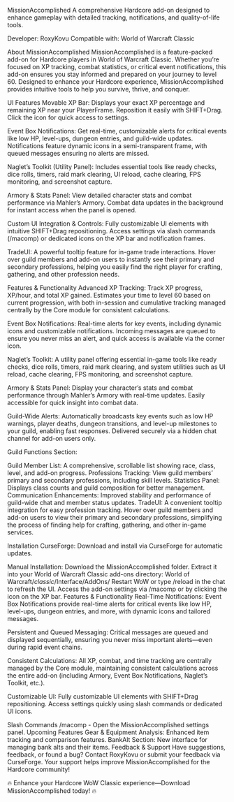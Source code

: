 MissionAccomplished
A comprehensive Hardcore add-on designed to enhance gameplay with detailed tracking, notifications, and quality-of-life tools.


Developer: RoxyKovu
Compatible with: World of Warcraft Classic

About MissionAccomplished
MissionAccomplished is a feature-packed add-on for Hardcore players in World of Warcraft Classic. Whether you’re focused on XP tracking, combat statistics, or critical event notifications, this add-on ensures you stay informed and prepared on your journey to level 60. Designed to enhance your Hardcore experience, MissionAccomplished provides intuitive tools to help you survive, thrive, and conquer.

UI Features
Movable XP Bar:
Displays your exact XP percentage and remaining XP near your PlayerFrame. Reposition it easily with SHIFT+Drag. Click the icon for quick access to settings.

Event Box Notifications:
Get real-time, customizable alerts for critical events like low HP, level-ups, dungeon entries, and guild-wide updates. Notifications feature dynamic icons in a semi-transparent frame, with queued messages ensuring no alerts are missed.

Naglet’s Toolkit (Utility Panel):
Includes essential tools like ready checks, dice rolls, timers, raid mark clearing, UI reload, cache clearing, FPS monitoring, and screenshot capture.

Armory & Stats Panel:
View detailed character stats and combat performance via Mahler’s Armory. Combat data updates in the background for instant access when the panel is opened.

Custom UI Integration & Controls:
Fully customizable UI elements with intuitive SHIFT+Drag repositioning. Access settings via slash commands (/macomp) or dedicated icons on the XP bar and notification frames.

TradeUI:
A powerful tooltip feature for in-game trade interactions. Hover over guild members and add-on users to instantly see their primary and secondary professions, helping you easily find the right player for crafting, gathering, and other profession needs.

Features & Functionality
Advanced XP Tracking:
Track XP progress, XP/hour, and total XP gained. Estimates your time to level 60 based on current progression, with both in-session and cumulative tracking managed centrally by the Core module for consistent calculations.

Event Box Notifications:
Real-time alerts for key events, including dynamic icons and customizable notifications. Incoming messages are queued to ensure you never miss an alert, and quick access is available via the corner icon.

Naglet’s Toolkit:
A utility panel offering essential in-game tools like ready checks, dice rolls, timers, raid mark clearing, and system utilities such as UI reload, cache clearing, FPS monitoring, and screenshot capture.

Armory & Stats Panel:
Display your character’s stats and combat performance through Mahler’s Armory with real-time updates. Easily accessible for quick insight into combat data.

Guild-Wide Alerts:
Automatically broadcasts key events such as low HP warnings, player deaths, dungeon transitions, and level-up milestones to your guild, enabling fast responses. Delivered securely via a hidden chat channel for add-on users only.

Guild Functions Section:

Guild Member List: A comprehensive, scrollable list showing race, class, level, and add-on progress.
Professions Tracking: View guild members’ primary and secondary professions, including skill levels.
Statistics Panel: Displays class counts and guild composition for better management.
Communication Enhancements: Improved stability and performance of guild-wide chat and member status updates.
TradeUI:
A convenient tooltip integration for easy profession tracking. Hover over guild members and add-on users to view their primary and secondary professions, simplifying the process of finding help for crafting, gathering, and other in-game services.

Installation
CurseForge:
Download and install via CurseForge for automatic updates.

Manual Installation:
Download the MissionAccomplished folder.
Extract it into your World of Warcraft Classic add-ons directory: World of Warcraft/_classic_/Interface/AddOns/
Restart WoW or type /reload in the chat to refresh the UI.
Access the add-on settings via /macomp or by clicking the icon on the XP bar.
Features & Functionality
Real-Time Notifications:
Event Box Notifications provide real-time alerts for critical events like low HP, level-ups, dungeon entries, and more, with dynamic icons and tailored messages.

Persistent and Queued Messaging:
Critical messages are queued and displayed sequentially, ensuring you never miss important alerts—even during rapid event chains.

Consistent Calculations:
All XP, combat, and time tracking are centrally managed by the Core module, maintaining consistent calculations across the entire add-on (including Armory, Event Box Notifications, Naglet’s Toolkit, etc.).

Customizable UI:
Fully customizable UI elements with SHIFT+Drag repositioning. Access settings quickly using slash commands or dedicated UI icons.

Slash Commands
/macomp - Open the MissionAccomplished settings panel.
Upcoming Features
Gear & Equipment Analysis: Enhanced item tracking and comparison features.
BankAlt Section: New interface for managing bank alts and their items.
Feedback & Support
Have suggestions, feedback, or found a bug?
Contact RoxyKovu or submit your feedback via CurseForge. Your support helps improve MissionAccomplished for the Hardcore community!

🔥 Enhance your Hardcore WoW Classic experience—Download MissionAccomplished today! 🔥

